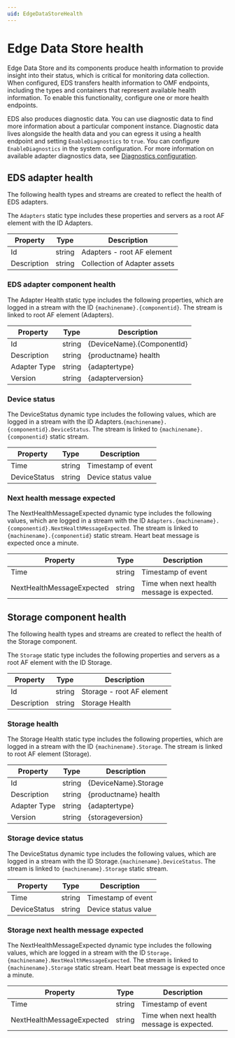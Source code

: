 ```yaml
---
uid: EdgeDataStoreHealth
---
```


# Edge Data Store health

Edge Data Store and its components produce health information to provide insight into their status, which is critical for monitoring data collection. When configured, EDS transfers health information to OMF endpoints, including the types and containers that represent available health information. To enable this functionality, configure one or more health endpoints.

EDS also produces diagnostic data. You can use diagnostic data to find more information about a particular component instance. Diagnostic data lives alongside the health data and you can egress it using a health endpoint and setting `EnableDiagnostics` to `true`. You can configure `EnableDiagnostics` in the system configuration. For more information on available adapter diagnostics data, see [Diagnostics configuration](xref:EdgeDataStoreDiagnostics).

## EDS adapter health

The following health types and streams are created to reflect the health of EDS adapters.

The `Adapters` static type includes these properties and servers as a root AF element with the ID Adapters.

| Property     | Type     | Description      |
|--------------|----------|------------------|
| Id | string | Adapters - root AF element |
| Description | string | Collection of Adapter assets |

### EDS adapter component health

The Adapter Health static type includes the following properties, which are logged in a stream with the ID `{machinename}.{componentid}`. The stream is linked to root AF element (Adapters).

| Property     | Type     | Description      |
|--------------|----------|------------------|
| Id | string  | {DeviceName}.{ComponentId} |
| Description | string | {productname} health |
| Adapter Type | string | {adaptertype} |
| Version | string | {adapterversion} |

### Device status

The DeviceStatus dynamic type includes the following values, which are logged in a stream with the ID Adapters.`{machinename}.{componentid}.DeviceStatus`. The stream is linked to `{machinename}.{componentid}` static stream.

| Property     | Type     | Description      |
|--------------|----------|------------------|
| Time | string | Timestamp of event |
| DeviceStatus | string | Device status value |

### Next health message expected

The NextHealthMessageExpected dynamic type includes the following values, which are logged in a stream with the ID `Adapters.{machinename}.{componentid}.NextHealthMessageExpected`. The stream is linked to `{machinename}.{componentid}` static stream. Heart beat message is expected once a minute.

| Property     | Type     | Description      |
|--------------|----------|------------------|
| Time | string | Timestamp of event |
| NextHealthMessageExpected | string | Time when next health message is expected. |

## Storage component health

The following health types and streams are created to reflect the health of the Storage component.

The `Storage` static type includes the following properties and servers as a root AF element with the ID Storage.

| Property     | Type     | Description      |
|--------------|----------|------------------|
| Id | string | Storage - root AF element |
| Description | string | Storage Health |

### Storage health

The Storage Health static type includes the following properties, which are logged in a stream with the ID `{machinename}.Storage`. The stream is linked to root AF element (Storage).

| Property     | Type     | Description      |
|--------------|----------|------------------|
| Id | string  | {DeviceName}.Storage |
| Description | string | {productname} health |
| Adapter Type | string | {adaptertype} |
| Version | string | {storageversion} |

### Storage device status

The DeviceStatus dynamic type includes the following values, which are logged in a stream with the ID Storage.`{machinename}.DeviceStatus`. The stream is linked to `{machinename}.Storage` static stream.

| Property     | Type     | Description      |
|--------------|----------|------------------|
| Time | string | Timestamp of event |
| DeviceStatus | string | Device status value |

### Storage next health message expected

The NextHealthMessageExpected dynamic type includes the following values, which are logged in a stream with the ID `Storage.{machinename}.NextHealthMessageExpected`. The stream is linked to `{machinename}.Storage` static stream. Heart beat message is expected once a minute.

| Property     | Type     | Description      |
|--------------|----------|------------------|
| Time | string | Timestamp of event |
| NextHealthMessageExpected | string | Time when next health message is expected. |
